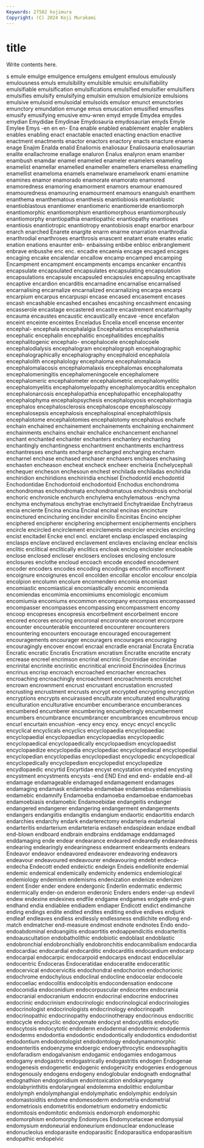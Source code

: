 ```yaml
---
Keywords: 27502 kojimura
Copyright: (C) 2024 Koji Murakami
---
```


# title

Write contents here.



s emule emulge emulgence emulgens emulgent emulous
emulously emulousness emuls emulsibility emulsible emulsic emulsifiability emulsifiable emulsification emulsifications
emulsified emulsifier emulsifiers emulsifies emulsify emulsifying emulsin emulsion emulsionize emulsions
emulsive emulsoid emulsoidal emulsoids emulsor emunct emunctories emunctory emundation emunge
emus emuscation emusified emusifies emusify emusifying emusive emu-wren emyd emyde
Emydea emydes emydian Emydidae Emydinae Emydosauria emydosaurian emyds Emyle Emylee
Emys -en en en- Ena enable enabled enablement enabler enablers
enables enabling enact enactable enacted enacting enaction enactive enactment enactments
enactor enactors enactory enacts enacture enaena enage Enajim Enalda enalid
Enaliornis enaliosaur Enaliosauria enaliosaurian enalite enallachrome enallage enaluron Enalus enalyron
enam enamber enambush enamdar enamel enameled enameler enamelers enameling enamelist
enamellar enamelled enameller enamellers enamelless enamelling enamellist enameloma enamels enamelware
enamelwork enami enamine enamines enamor enamorado enamorate enamorato enamored enamoredness
enamoring enamorment enamors enamour enamoured enamouredness enamouring enamourment enamours enanguish
enanthem enanthema enanthematous enanthesis enantiobiosis enantioblastic enantioblastous enantiomer enantiomeric enantiomeride
enantiomorph enantiomorphic enantiomorphism enantiomorphous enantiomorphously enantiomorphy enantiopathia enantiopathic enantiopathy enantioses
enantiosis enantiotropic enantiotropy enantobiosis enapt enarbor enarbour enarch enarched Enarete
enargite enarm enarme enarration enarthrodia enarthrodial enarthroses enarthrosis enascent enatant
enate enates enatic enation enations enaunter enb- enbaissing enbibe enbloc
enbranglement enbrave enbusshe enc enc. encadre encaenia encage encaged encages
encaging encake encalendar encallow encamp encamped encamping Encampment encampment encampments
encamps encanker encanthis encapsulate encapsulated encapsulates encapsulating encapsulation encapsulations encapsule
encapsuled encapsules encapsuling encaptivate encaptive encardion encarditis encarnadine encarnalise encarnalised
encarnalising encarnalize encarnalized encarnalizing encarpa encarpi encarpium encarpus encarpuspi encase
encased encasement encases encash encashable encashed encashes encashing encashment encasing
encasserole encastage encastered encastre encastrement encatarrhaphy encauma encaustes encaustic encaustically
encave -ence encefalon enceint enceinte enceintes Enceladus Encelia encell encense
encenter encephal- encephala encephalalgia Encephalartos encephalasthenia encephalic encephalin encephalitic encephalitides
encephalitis encephalitogenic encephalo- encephalocele encephalocoele encephalodialysis encephalogram encephalograph encephalographic encephalographically
encephalography encephaloid encephalola encephalolith encephalology encephaloma encephalomalacia encephalomalacosis encephalomalaxis encephalomas
encephalomata encephalomeningitis encephalomeningocele encephalomere encephalomeric encephalometer encephalometric encephalomyelitic encephalomyelitis encephalomyelopathy
encephalomyocarditis encephalon encephalonarcosis encephalopathia encephalopathic encephalopathy encephalophyma encephalopsychesis encephalopyosis encephalorrhagia
encephalos encephalosclerosis encephaloscope encephaloscopy encephalosepsis encephalosis encephalospinal encephalothlipsis encephalotome encephalotomies
encephalotomy encephalous enchafe enchain enchained enchainement enchainements enchaining enchainment enchainments
enchains enchair enchalice enchancement enchannel enchant enchanted enchanter enchanters enchantery
enchanting enchantingly enchantingness enchantment enchantments enchantress enchantresses enchants encharge encharged
encharging encharm encharnel enchase enchased enchaser enchasers enchases enchasing enchasten
encheason encheat encheck encheer encheiria Enchelycephali enchequer encheson enchesoun enchest
enchilada enchiladas enchiridia enchiridion enchiridions enchiriridia enchisel Enchodontid enchodontid Enchodontidae
Enchodontoid enchodontoid Enchodus enchondroma enchondromas enchondromata enchondromatous enchondrosis enchorial enchoric
enchronicle enchurch enchylema enchylematous -enchyma enchyma enchymatous enchytrae enchytraeid Enchytraeidae
Enchytraeus encia enciente Encina encina Encinal encinal encinas encincture encinctured
encincturing encinder encinillo Encinitas Encino encipher enciphered encipherer enciphering encipherment
encipherments enciphers encircle encircled encirclement encirclements encircler encircles encircling encist
encitadel Encke encl encl. enclaret enclasp enclasped enclasping enclasps enclave
enclaved enclavement enclaves enclaving enclear enclisis enclitic enclitical enclitically enclitics
encloak enclog encloister enclosable enclose enclosed encloser enclosers encloses enclosing
enclosure enclosures enclothe encloud encoach encode encoded encodement encoder encoders
encodes encoding encodings encoffin encoffinment encoignure encoignures encoil encolden encollar
encolor encolour encolpia encolpion encolumn encolure encomendero encomia encomiast encomiastic
encomiastical encomiastically encomic encomienda encomiendas encomimia encomimiums encomiologic encomium encomiumia
encomiums encommon encompany encompass encompassed encompasser encompasses encompassing encompassment encomy
encoop encopreses encopresis encorbellment encorbelment encore encored encores encoring encoronal
encoronate encoronet encorpore encounter encounterable encountered encounterer encounterers encountering encounters
encourage encouraged encouragement encouragements encourager encouragers encourages encouraging encouragingly encover
encowl encraal encradle encranial Encrata Encratia Encratic encratic Encratis Encratism
encratism Encratite encratite encraty encrease encreel encrimson encrinal encrinic Encrinidae
encrinidae encrinital encrinite encrinitic encrinitical encrinoid Encrinoidea Encrinus encrinus encrisp
encroach encroached encroacher encroaches encroaching encroachingly encroachment encroachments encrotchet encrown
encrownment encrust encrustant encrustation encrusted encrusting encrustment encrusts encrypt encrypted
encrypting encryption encryptions encrypts encuirassed enculturate enculturated enculturating enculturation enculturative
encumber encumberance encumberances encumbered encumberer encumbering encumberingly encumberment encumbers encumbrance
encumbrancer encumbrances encumbrous encup encurl encurtain encushion -ency ency ency.
encyc encycl encyclic encyclical encyclicals encyclics encyclopaedia encyclopaediac encyclopaedial encyclopaedian
encyclopaedias encyclopaedic encyclopaedical encyclopaedically encyclopaedism encyclopaedist encyclopaedize encyclopedia encyclopediac encyclopediacal
encyclopedial encyclopedian encyclopedias encyclopediast encyclopedic encyclopedical encyclopedically encyclopedism encyclopedist encyclopedize
encydlopaedic encyrtid Encyrtidae encyst encystation encysted encysting encystment encystments encysts
-end END End end end- endable end-all endamage endamageable endamaged
endamagement endamages endamaging endamask endameba endamebae endamebas endamebiasis endamebic endamnify
Endamoeba endamoeba endamoebae endamoebas endamoebiasis endamoebic Endamoebidae endangeitis endanger endangered
endangerer endangering endangerment endangerments endangers endangiitis endangitis endangium endaortic endaortitis
endarch endarchies endarchy endark endarterectomy endarteria endarterial endarteritis endarterium endarteteria
endaseh endaspidean endaze endball end-blown endboard endbrain endbrains enddamage enddamaged
enddamaging ende endear endearance endeared endearedly endearedness endearing endearingly endearingness
endearment endearments endears Endeavor endeavor endeavored endeavorer endeavoring endeavors endeavour
endeavoured endeavourer endeavouring endebt endeca- endecha Endecott ended endeictic endeign
Endeis endellionite endemial endemic endemical endemically endemicity endemics endemiological endemiology
endemism endemisms endenization endenize endenizen endent Ender ender endere endergonic
Enderlin endermatic endermic endermically ender-on enderon enderonic Enders enders ender-up
endevil endew endexine endexines endfile endgame endgames endgate end-grain endhand
endia endiablee endiadem endiaper Endicott endict endimanche ending endings endite
endited endites enditing endive endives endjunk endleaf endleaves endless endlessly
endlessness endlichite endlong end-match endmatcher end-measure endmost endnote endnotes Endo
endo- endoabdominal endoangiitis endoaortitis endoappendicitis endoarteritis endoauscultation endobatholithic endobiotic endoblast
endoblastic endobronchial endobronchially endobronchitis endocannibalism endocardia endocardiac endocardial endocarditic endocarditis
endocardium endocarp endocarpal endocarpic endocarpoid endocarps endocast endocellular endocentric Endoceras
Endoceratidae endoceratite endoceratitic endocervical endocervicitis endochondral endochorion endochorionic endochrome endochylous
endoclinal endocline endocoelar endocoele endocoeliac endocolitis endocolpitis endocondensation endocone endoconidia
endoconidium endocorpuscular endocortex endocrania endocranial endocranium endocrin endocrinal endocrine endocrines
endocrinic endocrinism endocrinologic endocrinological endocrinologies endocrinologist endocrinologists endocrinology endocrinopath endocrinopathic
endocrinopathy endocrinotherapy endocrinous endocritic endocycle endocyclic endocyemate endocyst endocystitis endocytic
endocytosis endocytotic endoderm endodermal endodermic endodermis endoderms endodontia endodontic endodontically
endodontics endodontist endodontium endodontologist endodontology endodynamomorphic endoenteritis endoenzyme endoergic endoerythrocytic
endoesophagitis endofaradism endogalvanism endogamic endogamies endogamous endogamy endogastric endogastrically endogastritis
endogen Endogenae endogenesis endogenetic endogenic endogenicity endogenies endogenous endogenously endogens
endogeny endoglobular endognath endognathal endognathion endogonidium endointoxication endokaryogamy endolabyrinthitis endolaryngeal
endolemma endolithic endolumbar endolymph endolymphangial endolymphatic endolymphic endolysin endomastoiditis endome
endomesoderm endometria endometrial endometriosis endometritis endometrium endometry endomictic endomitosis endomitotic
endomixis endomorph endomorphic endomorphism endomorphy Endomyces Endomycetaceae endomysial endomysium endoneurial
endoneurium endonuclear endonuclease endonucleolus endoparasite endoparasitic Endoparasitica endoparasitism endopathic endopelvic
